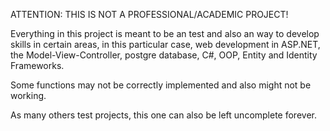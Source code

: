 ATTENTION: THIS IS NOT A PROFESSIONAL/ACADEMIC PROJECT! 

Everything in this project is meant to be an test and also an way to develop skills in certain areas, in this particular case, web development in ASP.NET, the Model-View-Controller, postgre database, C#, OOP, Entity and Identity Frameworks. 

Some functions may not be correctly implemented and also might not be working. 

As many others test projects, this one can also be left uncomplete forever.

